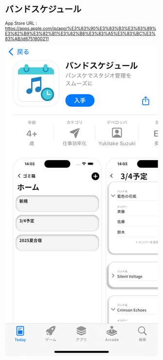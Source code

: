 # バンドスケジュール
App Store URL : https://apps.apple.com/jp/app/%E3%83%90%E3%83%B3%E3%83%89%E3%82%B9%E3%82%B1%E3%82%B8%E3%83%A5%E3%83%BC%E3%83%AB/id6751800211

![App Store Image](./images/app_store_image.jpeg)